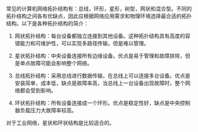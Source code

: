 常见的计算机网络拓扑结构有：总线，环形，星形，树型，网状和混合型。不同的拓扑结构之间各有优缺点，因此应根据网络应用需求和物理环境选择最合适的拓扑结构。以下是各种拓扑结构的简介：

1.  网状拓扑结构：每台设备都独立连接到其他设备。这种拓扑结构具有高度的容错能力和可维护性，可以实现多路径传输，但是难以管理。
    
2.  星状拓扑结构：中央设备连接所有边缘设备。优点是易于管理和故障排除，但是单点故障可能会影响整个网络。
    
3.  总线拓扑结构：采用总线进行数据传输，在总线上可以连接多台设备。优点是安装简单，成本低，缺点是故障率高，当总线上一台设备出现故障时，整个网络都会受到影响。
    
4.  环状拓扑结构：所有设备连接成一个环形。优点是稳定性好，缺点是中央控制器负载压力大故障率较高。

对于工业网络，星状和环状结构是比较适合的。